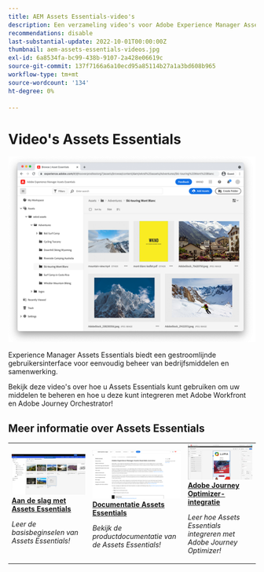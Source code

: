 ```yaml
---
title: AEM Assets Essentials-video's
description: Een verzameling video's voor Adobe Experience Manager Assets Essentials
recommendations: disable
last-substantial-update: 2022-10-01T00:00:00Z
thumbnail: aem-assets-essentials-videos.jpg
exl-id: 6a8534fa-bc99-438b-9107-2a428e06619c
source-git-commit: 137f7166a6a10ecd95a85114b27a1a3bd608b965
workflow-type: tm+mt
source-wordcount: '134'
ht-degree: 0%

---
```


# Video&#39;s Assets Essentials

![Assets Essentials](./assets/overview/hero.png)

Experience Manager Assets Essentials biedt een gestroomlijnde gebruikersinterface voor eenvoudig beheer van bedrijfsmiddelen en samenwerking.

Bekijk deze video&#39;s over hoe u Assets Essentials kunt gebruiken om uw middelen te beheren en hoe u deze kunt integreren met Adobe Workfront en Adobe Journey Orchestrator!

## Meer informatie over Assets Essentials

<table>
<td>
   <a href="./basics/managing.md">
   <img alt="Aan de slag met Assets Essentials" src="./assets/overview/getting-started.png" />
   </a>
   <div>
      <a href="./basics/managing.md">
      <strong>Aan de slag met Assets Essentials</strong>
      </a>
   </div>
   <p>
      <em>Leer de basisbeginselen van Assets Essentials!</em>
   </p>
</td>
<td>
   <a href="https://experienceleague.adobe.com/docs/experience-manager-assets-essentials/help/introduction.html">
   <img alt="" src="./assets/overview/assets-essentials-docs.png"/>
   </a>
   <div>
      <a href="https://experienceleague.adobe.com/docs/experience-manager-assets-essentials/help/introduction.html">
      <strong>Documentatie Assets Essentials</strong>
      </a>
   </div>
   <p>
      <em>Bekijk de productdocumentatie van de Assets Essentials!</em>
   <p>
</td>
<td>
   <a href="https://experienceleague.adobe.com/docs/journey-optimizer-learn/tutorials/create-messages/create-email-content-with-the-message-editor.html">
   <img alt="Adobe Journey Optimizer" src="./assets/overview/adobe-journey-optimizer.png" />
   </a>
   <div>
      <a href="https://experienceleague.adobe.com/docs/journey-optimizer-learn/tutorials/create-messages/create-email-content-with-the-message-editor.html">
      <strong>Adobe Journey Optimizer-integratie</strong>
      </a>
   </div>
   <p>
      <em>Leer hoe Assets Essentials integreren met Adobe Journey Optimizer!</em>
   <p>
</td>
</table>
